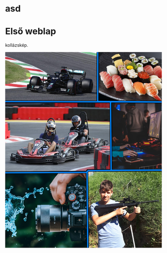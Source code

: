 # asd
<!DOCTYPE html>
<html>
<head>
<title>asd</title>
</head>
<body>

<h1>Első weblap</h1>
<p>kollázskép.</p>
<img src="kollazskep.png" alt="Italian Trulli">

</body>
</html>
